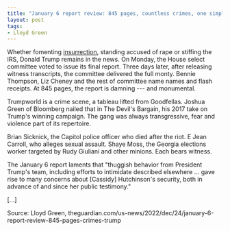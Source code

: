 ```yaml
---
title: "January 6 report review: 845 pages, countless crimes, one simple truth --- Trump did it"
layout: post
tags:
- Lloyd Green
---
```


Whether fomenting [insurrection](/insurrection.html), standing accused of rape or stiffing the IRS, Donald Trump remains in the news. On Monday, the House select committee voted to issue its final report. Three days later, after releasing witness transcripts, the committee delivered the full monty. Bennie Thompson, Liz Cheney and the rest of committee name names and flash receipts. At 845 pages, the report is damning --- and monumental.

Trumpworld is a crime scene, a tableau lifted from Goodfellas. Joshua Green of Bloomberg nailed that in The Devil's Bargain, his 2017 take on Trump's winning campaign. The gang was always transgressive, fear and violence part of its repertoire.

Brian Sicknick, the Capitol police officer who died after the riot. E Jean Carroll, who alleges sexual assault. Shaye Moss, the Georgia elections worker targeted by Rudy Giuliani and other minions. Each bears witness.

The January 6 report laments that "thuggish behavior from President Trump's team, including efforts to intimidate described elsewhere ... gave rise to many concerns about [Cassidy] Hutchinson's security, both in advance of and since her public testimony."

[...]

Source: Lloyd Green, theguardian.com/us-news/2022/dec/24/january-6-report-review-845-pages-crimes-trump
